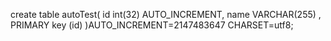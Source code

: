 create table autoTest(
id int(32)  AUTO_INCREMENT,
name VARCHAR(255) ,
PRIMARY key (id)
)AUTO_INCREMENT=2147483647 CHARSET=utf8;

